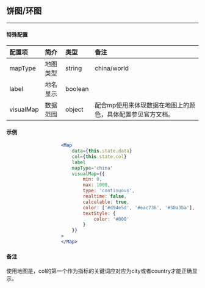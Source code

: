 ## 饼图/环图

---

#### 特殊配置

| 配置项 | 简介 | 类型 | 备注 |
| :--- | :--- | :--- | :--- |
| mapType | 地图类型 | string | china/world |
| label | 地名显示 | boolean |       |
| visualMap | 数据范围 | object | 配合mp使用来体现数据在地图上的颜色，具体配置参见官方文档。 |

#### 示例

```jsx
                    <Map
                        data={this.state.data}
                        col={this.state.col}
                        label
                        mapType='china'
                        visualMap={{
                            min: 0,
                            max: 1000,
                            type: 'continuous',
                            realtime: false,
                            calculable: true,
                            color: ['#d94e5d', '#eac736', '#50a3ba'],
                            textStyle: {
                                color: '#000'
                            }
                        }}
                    >
                    </Map>
```



#### 备注

使用地图是，col的第一个作为指标的关键词应对应为city或者country才能正确显示。

